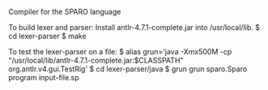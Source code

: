 Compiler for the SPARO language

To build lexer and parser:
Install antlr-4.7.1-complete.jar into /usr/local/lib.
    $ cd lexer-parser
    $ make

To test the lexer-parser on a file:
    $ alias grun='java -Xmx500M -cp "/usr/local/lib/antlr-4.7.1-complete.jar:$CLASSPATH" org.antlr.v4.gui.TestRig'
    $ cd lexer-parser/java
    $ grun grun sparo.Sparo program input-file.sp

